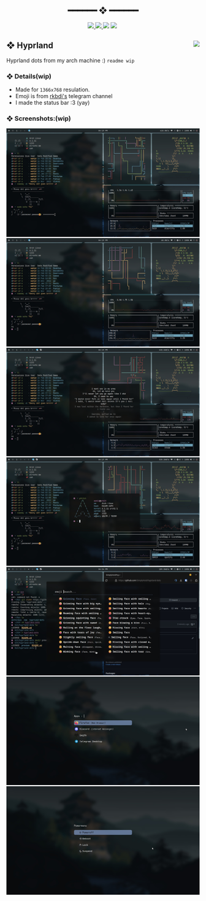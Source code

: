 <h2 align="center"> ━━━━━━  ❖  ━━━━━━ </h2>
<!-- BADGES -->
<div align="center">
   <p></p>
   <a href="#">
      <img src="https://img.shields.io/github/stars/simplyvoid/hyprland-dots?color=%23ac4142&labelColor=%23151515&style=for-the-badge">
   </a>
   <a href="https://github.com/WahidIslamLinad/startpage/network/members/">
      <img src="https://img.shields.io/github/forks/simplyvoid/hyprland-dots?color=%236a9fb5&labelColor=%23151515&style=for-the-badge">
   </a>
   <img src="https://img.shields.io/github/repo-size/simplyvoid/hyprland-dots?color=%23d0d0d0&labelColor=%23151515&style=for-the-badge">
   <!--<a href="https://discord.gg/2RfJb3CVfb">
      <img src="https://img.shields.io/discord/723849691552284772?color=cb92f2&labelColor=151515&style=for-the-badge"/>
   </a> -->
	<img src="https://badges.strrl.dev/visits/simplyvoid/hyprland-dots?style=for-the-badge&color=aa759f&logoColor=white&labelColor=151515"/>

  <img alt="" src="https://badges.pufler.dev/updated/simplyvoid/hyprland-dots?style=for-the-badge&color=90a959&logoColor=white&labelColor=151515"/>
  <br>
</div>

<p/>

<h2></h2>

## ❖ Hyprland <img align="right" src="https://img.shields.io/tokei/lines/github/simplyvoid/hyprland-dots?style=for-the-badge&color=90a959&logoColor=white&labelColor=151515"/>

Hyprland dots from my arch machine :)
`readme wip`

### ❖ Details(wip)
- Made for `1366x768` resulation.
- Emoji is from [rkbdi's](https://t.me/rkbdiemoji) telegram channel
- I made the status bar :3 (yay)

### ❖ Screenshots:(wip)

![img](preview/1.jpeg)
![img](preview/2.jpeg)
![img](preview/3.jpeg)
![img](preview/4.jpeg)
![img](preview/5.jpeg)
![img](preview/6.jpeg)
![img](preview/7.jpeg)

